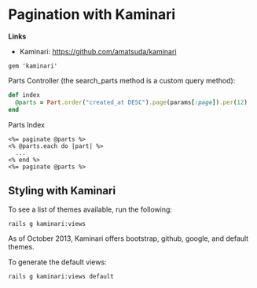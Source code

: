 Pagination with Kaminari
=========================

**Links**
* Kaminari: https://github.com/amatsuda/kaminari

```
gem 'kaminari'
```

Parts Controller (the search_parts method is a custom query method):
```ruby
def index
  @parts = Part.order("created_at DESC").page(params[:page]).per(12)
end
```

Parts Index
```
<%= paginate @parts %>
<% @parts.each do |part| %>
  ...
<% end %>
<%= paginate @parts %>
```


Styling with Kaminari
---------------------------

To see a list of themes available, run the following:
```
rails g kaminari:views
```
As of October 2013, Kaminari offers bootstrap, github, google, and default themes.

To generate the default views:
```
rails g kaminari:views default
```
